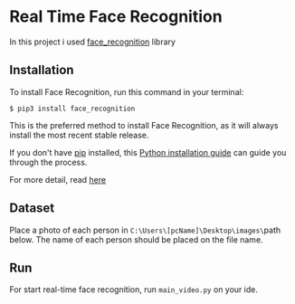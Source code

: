 # Real Time Face Recognition
In this project i used [face_recognition](https://github.com/ageitgey/face_recognition/tree/master) library

## Installation
To install Face Recognition, run this command in your terminal:
```
$ pip3 install face_recognition
```
This is the preferred method to install Face Recognition, as it will always install the most recent stable release.

If you don't have [pip](https://pip.pypa.io/en/stable/) installed, this [Python installation guide](https://docs.python-guide.org/starting/installation/) can guide you through the process.

For more detail, read [here](https://github.com/ageitgey/face_recognition/blob/master/docs/installation.rst)

## Dataset
Place a photo of each person in <code>C:\\Users\\[pcName]\\Desktop\\images\\</code>path below. The name of each person should be placed on the file name.

## Run
For start real-time face recognition, run <code>main_video.py</code> on your ide.

